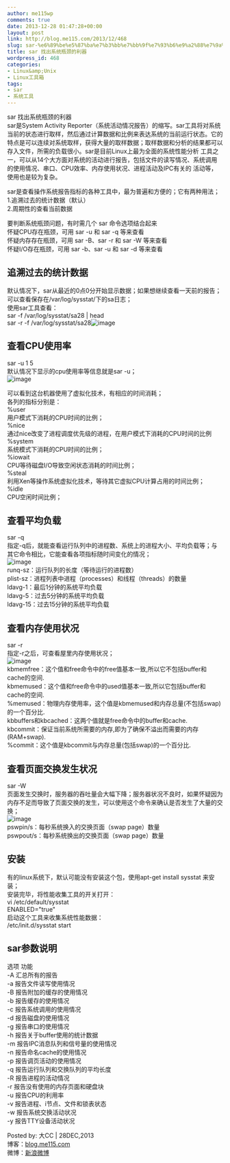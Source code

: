 ```yaml
---
author: me115wp
comments: true
date: 2013-12-28 01:47:28+00:00
layout: post
link: http://blog.me115.com/2013/12/468
slug: sar-%e6%89%be%e5%87%ba%e7%b3%bb%e7%bb%9f%e7%93%b6%e9%a2%88%e7%9a%84%e5%88%a9%e5%99%a8
title: sar 找出系统瓶颈的利器
wordpress_id: 468
categories:
- Linux&amp;Unix
- Linux工具箱
tags:
- sar
- 系统工具
---
```


sar 找出系统瓶颈的利器  
sar是System Activity Reporter（系统活动情况报告）的缩写。sar工具将对系统当前的状态进行取样，然后通过计算数据和比例来表达系统的当前运行状态。它的 特点是可以连续对系统取样，获得大量的取样数据；取样数据和分析的结果都可以存入文件，所需的负载很小。sar是目前Linux上最为全面的系统性能分析 工具之一，可以从14个大方面对系统的活动进行报告，包括文件的读写情况、系统调用的使用情况、串口、CPU效率、内存使用状况、进程活动及IPC有关的 活动等，使用也是较为复杂。 





sar是查看操作系统报告指标的各种工具中，最为普遍和方便的；它有两种用法；  
1.追溯过去的统计数据（默认）  
2.周期性的查看当前数据





要判断系统瓶颈问题，有时需几个 sar 命令选项结合起来  
怀疑CPU存在瓶颈，可用 sar -u 和 sar -q 等来查看  
怀疑内存存在瓶颈，可用 sar -B、sar -r 和 sar -W 等来查看  
怀疑I/O存在瓶颈，可用 sar -b、sar -u 和 sar -d 等来查看





## 追溯过去的统计数据





默认情况下，sar从最近的0点0分开始显示数据；如果想继续查看一天前的报告；可以查看保存在/var/log/sysstat/下的sa日志；  
使用sar工具查看：  
sar -f /var/log/sysstat/sa28 | head  
sar -r -f /var/log/sysstat/sa28![image](http://blog.me115.com/wp-content/uploads/2013/12/image1.png)





## 查看CPU使用率





sar -u 1 5  
默认情况下显示的cpu使用率等信息就是sar -u；  
![image](http://blog.me115.com/wp-content/uploads/2013/12/image2.png)





可以看到这台机器使用了虚拟化技术，有相应的时间消耗；  
各列的指标分别是：  
%user  
用户模式下消耗的CPU时间的比例；  
%nice  
通过nice改变了进程调度优先级的进程，在用户模式下消耗的CPU时间的比例  
%system  
系统模式下消耗的CPU时间的比例；  
%iowait  
CPU等待磁盘I/O导致空闲状态消耗的时间比例；  
%steal  
利用Xen等操作系统虚拟化技术，等待其它虚拟CPU计算占用的时间比例；  
%idle  
CPU空闲时间比例；





## 查看平均负载





sar -q  
指定-q后，就能查看运行队列中的进程数、系统上的进程大小、平均负载等；与其它命令相比，它能查看各项指标随时间变化的情况；  
![image](http://blog.me115.com/wp-content/uploads/2013/12/image3.png)   
runq-sz：运行队列的长度（等待运行的进程数）  
plist-sz：进程列表中进程（processes）和线程（threads）的数量  
ldavg-1：最后1分钟的系统平均负载  
ldavg-5：过去5分钟的系统平均负载  
ldavg-15：过去15分钟的系统平均负载





## 查看内存使用状况





sar -r  
指定-r之后，可查看屋里内存使用状况；  
![image](http://blog.me115.com/wp-content/uploads/2013/12/image4.png)   
kbmemfree：这个值和free命令中的free值基本一致,所以它不包括buffer和cache的空间.  
kbmemused：这个值和free命令中的used值基本一致,所以它包括buffer和cache的空间.  
%memused：物理内存使用率，这个值是kbmemused和内存总量(不包括swap)的一个百分比.  
kbbuffers和kbcached：这两个值就是free命令中的buffer和cache.  
kbcommit：保证当前系统所需要的内存,即为了确保不溢出而需要的内存(RAM+swap).  
%commit：这个值是kbcommit与内存总量(包括swap)的一个百分比.





## 查看页面交换发生状况





sar -W  
页面发生交换时，服务器的吞吐量会大幅下降；服务器状况不良时，如果怀疑因为内存不足而导致了页面交换的发生，可以使用这个命令来确认是否发生了大量的交换；  
![image](http://blog.me115.com/wp-content/uploads/2013/12/image5.png)   
pswpin/s：每秒系统换入的交换页面（swap page）数量  
pswpout/s：每秒系统换出的交换页面（swap page）数量





## 安装





有的linux系统下，默认可能没有安装这个包，使用apt-get install sysstat 来安装；  
安装完毕，将性能收集工具的开关打开：  
vi /etc/default/sysstat  
ENABLED="true"  
启动这个工具来收集系统性能数据：  
/etc/init.d/sysstat start





## sar参数说明





选项 功能  
-A 汇总所有的报告  
-a 报告文件读写使用情况  
-B 报告附加的缓存的使用情况  
-b 报告缓存的使用情况  
-c 报告系统调用的使用情况  
-d 报告磁盘的使用情况  
-g 报告串口的使用情况  
-h 报告关于buffer使用的统计数据  
-m 报告IPC消息队列和信号量的使用情况  
-n 报告命名cache的使用情况  
-p 报告调页活动的使用情况  
-q 报告运行队列和交换队列的平均长度  
-R 报告进程的活动情况  
-r 报告没有使用的内存页面和硬盘块  
-u 报告CPU的利用率  
-v 报告进程、i节点、文件和锁表状态  
-w 报告系统交换活动状况  
-y 报告TTY设备活动状况 





Posted by: 大CC | 28DEC,2013  
博客：[blog.me115.com](http://blog.me115.com)  
微博：[新浪微博](http://weibo.com/bigcc115)



